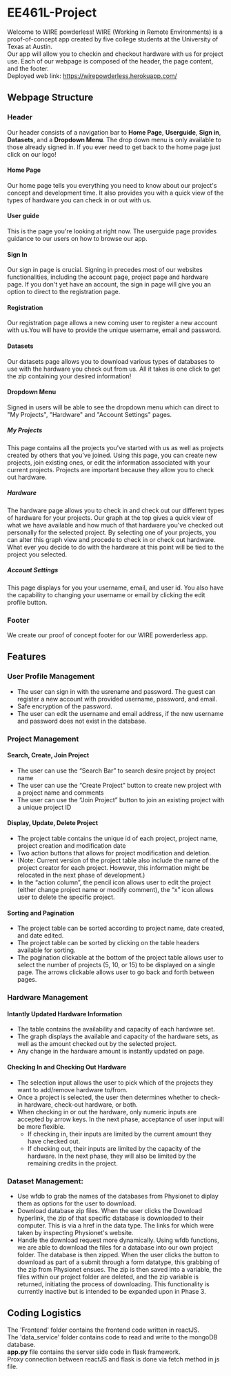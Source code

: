 # EE461L-Project
Welcome to WIRE powderless! WIRE (Working in Remote Environments) is a proof-of-concept app created by five college students at the University of Texas at Austin. <br>
Our app will allow you to checkin and checkout hardware with us for project use. Each of our webpage is composed of the header, the page content, and the footer. <br>
Deployed web link: 
https://wirepowderless.herokuapp.com/

## Webpage Structure
### Header
Our header consists of a navigation bar to **Home Page**, **Userguide**, **Sign in**, **Datasets**, and a **Dropdown Menu**. The drop down menu is only available to those already signed in. If you ever need to get back to the home page just click on our logo!<br>
#### Home Page
Our home page tells you everything you need to know about our project's concept and development time. It also provides you with a quick view of the types of hardware you can check in or out with us. 
#### User guide
This is the page you're looking at right now. The userguide page provides guidance to our users on how to browse our app.
#### Sign In
Our sign in page is crucial. Signing in precedes most of our websites functionalities, including the account page, project page and hardware page. If you don't yet have an account, the sign in page will give you an option to direct to the registration page.
#### Registration
Our registration page allows a new coming user to register a new account with us.You will have to provide the unique username, email and password.
#### Datasets
Our datasets page allows you to download various types of databases to use with the hardware you check out from us. All it takes is one click to get the zip containing your desired information!
#### Dropdown Menu
Signed in users will be able to see the dropdown menu which can direct to "My Projects", "Hardware" and "Account Settings" pages.
##### My Projects
This page contains all the projects you've started with us as well as projects created by others that you've joined. Using this page, you can create new projects, join existing ones, or edit the information associated with your current projects. Projects are important because they allow you to check out hardware.
##### Hardware
The hardware page allows you to check in and check out our different types of hardware for your projects. Our graph at the top gives a quick view of what we have available and how much of that hardware you've checked out personally for the selected project. By selecting one of your projects, you can alter this graph view and procede to check in or check out hardware. What ever you decide to do with the hardware at this point will be tied to the project you selected. 
##### Account Settings
This page displays for you your username, email, and user id. You also have the capability to changing your username or email by clicking the edit profile button.
### Footer
We create our proof of concept footer for our WIRE powerderless app.




## Features

### User Profile Management
  * The user can sign in with the usrename and password. The guest can register a new account with provided username, password, and email.
  * Safe encryption of the password.
  * The user can edit the username and email address, if the new username and password does not exist in the database.

### Project Management

#### Search, Create, Join Project
  * The user can use the “Search Bar” to search desire project by project name
 * The user can use the “Create Project” button to create new project with a project name and comments
 * The user can use the “Join Project” button to join an existing project with a unique project ID

#### Display, Update, Delete Project
  * The project table contains the unique id of each project, project name, project creation and modification date
  * Two action buttons that allows for project modification and deletion.
  * (Note: Current version of the project table also include the name of the project creator for each project. However, this information might be relocated in the next phase of development.)
  * In the “action column”, the pencil icon allows user to edit the project (either change project name or modify comment), the “x” icon allows user to delete the specific project.

#### Sorting and Pagination
  * The project table can be sorted according to project name, date created, and date edited.
  * The project table can be sorted by clicking on the table headers available for sorting.
  * The pagination clickable at the bottom of the project table allows user to select the number of projects (5, 10, or 15) to be displayed on a single page. The arrows clickable allows user to go back and forth between pages.


### Hardware Management
#### Intantly Updated Hardware Information 
  * The table contains the availability and capacity of each hardware set.
  * The graph displays the available and capacity of the hardware sets, as well as the amount checked out by the selected project.
  * Any change in the hardware amount is instantly updated on page.

#### Checking In and Checking Out Hardware
  * The selection input allows the user to pick which of the projects they want to add/remove hardware to/from.
  * Once a project is selected, the user then determines whether to check-in hardware, check-out hardware, or both. 
  * When checking in or out the hardware, only numeric inputs are accepted by arrow keys. In the next phase, acceptance of user input will be more flexible. 
    * If checking in, their inputs are limited by the current amount they have checked out.
    * If checking out, their inputs are limited by the capacity of the hardware. In the next phase, they will also be limited by the remaining credits in the project.

### Dataset Management:
  * Use wfdb to grab the names of the databases from Physionet to diplay them as options for the user to download.
  * Download database zip files. When the user clicks the Download hyperlink, the zip of that specific database is downloaded to their computer. This is via a href in the <a></a> data type. The links for which were taken by inspecting Physionet's website. 
  * Handle the download request more dynamically. Using wfdb functions, we are able to download the files for a database into our own project folder. The database is then zipped. When the user clicks the button to download as part of a submit through a form datatype, this grabbing of the zip from Physionet ensues. The zip is then saved into a variable, the files within our project folder are deleted, and the zip variable is returned, initiating the process of downloading. This functionality is currently inactive but is intended to be expanded upon in Phase 3.



## Coding Logistics

The 'Frontend' folder contains the frontend code written in reactJS.<br>
The 'data_service' folder contains code to read and write to the mongoDB database.<br>
<b>app.py</b> file contains the server side code in flask framework.<br>
Proxy connection between reactJS and flask is done via fetch method in js file.<br>
